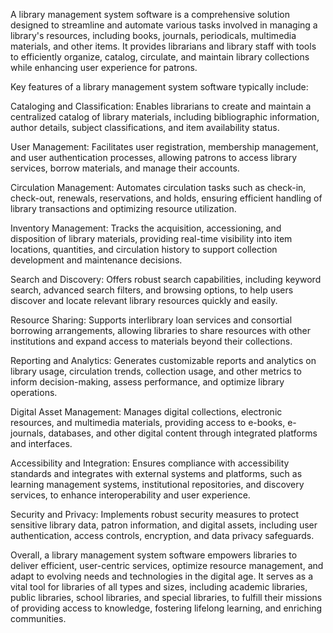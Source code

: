 A library management system software is a comprehensive solution designed to streamline and automate various tasks involved in managing a library's resources, including books, journals, periodicals, multimedia materials, and other items. It provides librarians and library staff with tools to efficiently organize, catalog, circulate, and maintain library collections while enhancing user experience for patrons.

Key features of a library management system software typically include:

Cataloging and Classification: Enables librarians to create and maintain a centralized catalog of library materials, including bibliographic information, author details, subject classifications, and item availability status.

User Management: Facilitates user registration, membership management, and user authentication processes, allowing patrons to access library services, borrow materials, and manage their accounts.

Circulation Management: Automates circulation tasks such as check-in, check-out, renewals, reservations, and holds, ensuring efficient handling of library transactions and optimizing resource utilization.

Inventory Management: Tracks the acquisition, accessioning, and disposition of library materials, providing real-time visibility into item locations, quantities, and circulation history to support collection development and maintenance decisions.

Search and Discovery: Offers robust search capabilities, including keyword search, advanced search filters, and browsing options, to help users discover and locate relevant library resources quickly and easily.

Resource Sharing: Supports interlibrary loan services and consortial borrowing arrangements, allowing libraries to share resources with other institutions and expand access to materials beyond their collections.

Reporting and Analytics: Generates customizable reports and analytics on library usage, circulation trends, collection usage, and other metrics to inform decision-making, assess performance, and optimize library operations.

Digital Asset Management: Manages digital collections, electronic resources, and multimedia materials, providing access to e-books, e-journals, databases, and other digital content through integrated platforms and interfaces.

Accessibility and Integration: Ensures compliance with accessibility standards and integrates with external systems and platforms, such as learning management systems, institutional repositories, and discovery services, to enhance interoperability and user experience.

Security and Privacy: Implements robust security measures to protect sensitive library data, patron information, and digital assets, including user authentication, access controls, encryption, and data privacy safeguards.

Overall, a library management system software empowers libraries to deliver efficient, user-centric services, optimize resource management, and adapt to evolving needs and technologies in the digital age. It serves as a vital tool for libraries of all types and sizes, including academic libraries, public libraries, school libraries, and special libraries, to fulfill their missions of providing access to knowledge, fostering lifelong learning, and enriching communities.